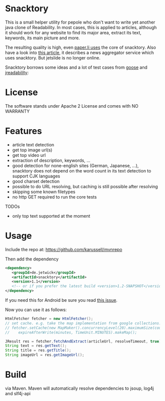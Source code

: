 # Snacktory

This is a small helper utility for pepole who don't want to write yet another java clone of Readability.
In most cases, this is applied to articles, although it should work for any website to find its major
area, extract its text, keywords, its main picture and more.

The resulting quality is high, even [paper.li uses](https://twitter.com/timetabling/status/274193754615853056) the core of snacktory.
Also have a look into [this article](http://karussell.wordpress.com/2011/07/12/introducing-jetslide-news-reader/), 
it describes a news aggregator service which uses snacktory. But jetslide is no longer online.

Snacktory borrows some ideas and a lot of test cases from [goose](https://github.com/GravityLabs/goose) 
and [jreadability](https://github.com/ifesdjeen/jReadability):

# License 

The software stands under Apache 2 License and comes with NO WARRANTY

# Features

 * article text detection 
 * get top image url(s)
 * get top video url
 * extraction of description, keywords, ...
 * good detection for none-english sites (German, Japanese, ...), snacktory does not depend on the word count in its text detection to support CJK languages 
 * good charset detection
 * possible to do URL resolving, but caching is still possible after resolving
 * skipping some known filetypes
 * no http GET required to run the core tests

TODOs

 * only top text supported at the moment


# Usage

 Include the repo at: https://github.com/karussell/mvnrepo

 Then add the dependency
 
 ```xml
 <dependency>
    <groupId>de.jetwick</groupId>
    <artifactId>snacktory</artifactId>
    <version>1.1</version>
    <!-- or if you prefer the latest build <version>1.2-SNAPSHOT</version> -->
 </dependency>
 ```

 If you need this for Android be sure you read [this issue](https://github.com/karussell/snacktory/issues/36).

 Now you can use it as follows:
 
 ```java
 HtmlFetcher fetcher = new HtmlFetcher();
 // set cache. e.g. take the map implementation from google collections:
 // fetcher.setCache(new MapMaker().concurrencyLevel(20).maximumSize(count).
 //    expireAfterWrite(minutes, TimeUnit.MINUTES).makeMap();

 JResult res = fetcher.fetchAndExtract(articleUrl, resolveTimeout, true);
 String text = res.getText(); 
 String title = res.getTitle(); 
 String imageUrl = res.getImageUrl();
```

# Build

via Maven. Maven will automatically resolve dependencies to jsoup, log4j and slf4j-api
